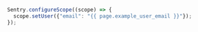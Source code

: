 ```javascript
Sentry.configureScope((scope) => {
  scope.setUser({"email": "{{ page.example_user_email }}"});
});
```
